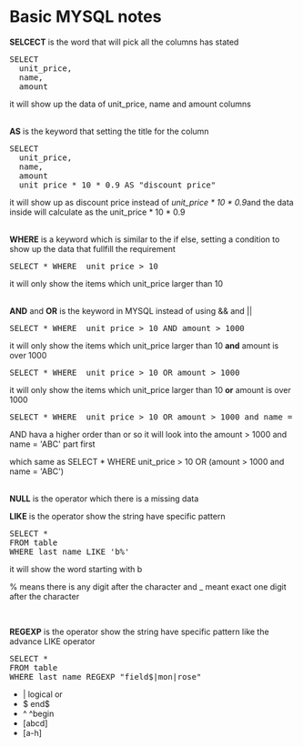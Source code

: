 # Basic MYSQL notes

<b>SELCECT</b> is the word that will pick all the columns has stated
<pre>
SELECT
  unit_price,
  name,
  amount
</pre>
<p>it will show up the data of unit_price, name and amount columns</p>
<br />
<b>AS</b> is the keyword that setting the title for the column
<pre>
SELECT
  unit_price,
  name,
  amount
  unit_price * 10 * 0.9 AS "discount price"
</pre>
<p>it will show up as discount price instead of <i> unit_price * 10 * 0.9</i>and the data inside will calculate as the unit_price * 10 * 0.9</p>
<br />
<b>WHERE</b> is a keyword which is similar to the if else, setting a condition to show up the data that fullfill the requirement
<pre>
SELECT * WHERE  unit_price > 10
</pre>
<p>it will only show the items which unit_price larger than 10</p>
<br />
<b>AND</b> and <b>OR</b> is the keyword in MYSQL instead of using && and ||
<pre>
SELECT * WHERE  unit_price > 10 AND amount > 1000
</pre>
<p>it will only show the items which unit_price larger than 10 <strong>and</strong> amount is over 1000</p>

<pre>
SELECT * WHERE  unit_price > 10 OR amount > 1000
</pre>
<p>it will only show the items which unit_price larger than 10 <strong>or</strong> amount is over 1000</p>

<pre>
SELECT * WHERE  unit_price > 10 OR amount > 1000 and name = 'ABC'
</pre>
<p>AND hava a higher order than or so it will look into the amount > 1000 and name = 'ABC' part first</p>
<p>which same as 
SELECT * WHERE  unit_price > 10 OR (amount > 1000 and name = 'ABC')</p>

<br />
<b>NULL</b> is the operator which there is a missing data
<br />

<b>LIKE</b> is the operator show the string have specific pattern
<pre>
SELECT *
FROM table
WHERE last name LIKE 'b%'
</pre>
<p>it will show the word starting with b</p>
<p>% means there is any digit after the character and _ meant exact one digit after the character</p>
<br />

<b>REGEXP</b> is the operator show the string have specific pattern like the advance LIKE operator
<pre>
SELECT *
FROM table
WHERE last_name REGEXP "field$|mon|rose"
</pre>
<ul>
  <li>| logical or</li>
  <li>$ end$</li>
  <li>^ ^begin</li>
  <li>[abcd]</li>
  <li>[a-h]</li>
</ul>

